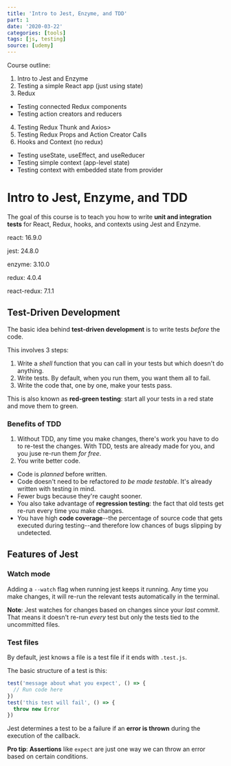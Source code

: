 ```yaml
---
title: 'Intro to Jest, Enzyme, and TDD'
part: 1
date: '2020-03-22'
categories: [tools]
tags: [js, testing]
source: [udemy]
---
```


Course outline:

1. Intro to Jest and Enzyme
2. Testing a simple React app (just using state)
3. Redux
  * Testing connected Redux components
  * Testing action creators and reducers
4. Testing Redux Thunk and Axios>
5. Testing Redux Props and Action Creator Calls
6. Hooks and Context (no redux)
  * Testing useState, useEffect, and useReducer
  * Testing simple context (app-level state)
  * Testing context with embedded state from provider

# Intro to Jest, Enzyme, and TDD

The goal of this course is to teach you how to write **unit and integration tests** for React, Redux, hooks, and contexts using Jest and Enzyme.

react: 16.9.0

jest: 24.8.0

enzyme: 3.10.0

redux: 4.0.4

react-redux: 7.1.1

## Test-Driven Development

The basic idea behind **test-driven development** is to write tests *before* the code.

This involves 3 steps:

1. Write a *shell* function that you can call in your tests but which doesn't do anything.
2. Write tests. By default, when you run them, you want them all to fail.
3. Write the code that, one by one, make your tests pass.

This is also known as **red-green testing**: start all your tests in a red state and move them to green.

### Benefits of TDD

1. Without TDD, any time you make changes, there's work you have to do to re-test the changes. With TDD, tests are already made for you, and you juse re-run them *for free*.
2. You write better code.
  * Code is *planned* before written.
  * Code doesn't need to be refactored *to be made testable*. It's already written with testing in mind.
  * Fewer bugs because they're caught sooner.
  * You also take advantage of **regression testing**: the fact that old tests get re-run every time you make changes.
  * You have high **code coverage**--the percentage of source code that gets executed during testing--and therefore low chances of bugs slipping by undetected.

  ## Features of Jest

  ### Watch mode

  Adding a `--watch` flag when running jest keeps it running. Any time you make changes, it will re-run the relevant tests automatically in the terminal.

  **Note**: Jest watches for changes based on changes since your *last commit*. That means it doesn't re-run *every* test but only the tests tied to the uncommitted files.

  ### Test files

  By default, jest knows a file is a test file if it ends with `.test.js`.

  The basic structure of a test is this:

  ```js
  test('message about what you expect', () => {
    // Run code here
  })
  test('this test will fail', () => {
    throw new Error
  })
  ```

  Jest determines a test to be a failure if an **error is thrown** during the execution of the callback.

  **Pro tip**: **Assertions** like `expect` are just one way we can throw an error based on certain conditions.